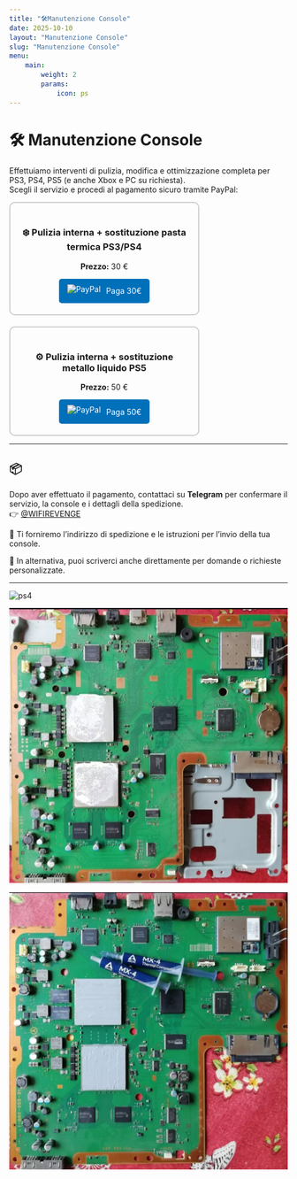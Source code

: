 ```yaml
---
title: "🛠️Manutenzione Console"
date: 2025-10-10
layout: "Manutenzione Console"
slug: "Manutenzione Console"
menu:
    main:
        weight: 2
        params: 
            icon: ps
---
```





# 🛠️ Manutenzione Console

Effettuiamo interventi di pulizia, modifica e ottimizzazione completa per PS3, PS4, PS5 (e anche Xbox e PC su richiesta).  
Scegli il servizio e procedi al pagamento sicuro tramite PayPal:

<div style="display: flex; gap: 20px; flex-wrap: wrap;">

  <!-- Servizio PS3/PS4 -->
  <div style="border: 2px solid #ccc; border-radius: 10px; padding: 20px; width: 300px; text-align: center;">
    <h3>❄️ Pulizia interna + sostituzione pasta termica PS3/PS4</h3>
    <p><strong>Prezzo:</strong> 30 €</p>
    <a class="bmc-button" target="_blank" href="https://paypal.me/CristianoGiannini/30?country.x=IT&locale.x=it_IT" style="display: inline-flex; align-items: center; gap: 10px; background-color: #0070ba; color: white; padding: 10px 15px; border-radius: 5px; text-decoration: none;">
      <img src="https://cdn.buymeacoffee.com/buttons/bmc-new-btn-logo.svg" alt="PayPal" style="height: 24px;">
      <span>Paga 30€</span>
    </a>
  </div>

  <!-- Servizio PS5 -->
  <div style="border: 2px solid #ccc; border-radius: 10px; padding: 20px; width: 300px; text-align: center;">
    <h3>⚙️ Pulizia interna + sostituzione metallo liquido PS5</h3>
    <p><strong>Prezzo:</strong> 50 €</p>
    <a class="bmc-button" target="_blank" href="https://paypal.me/CristianoGiannini/50?country.x=IT&locale.x=it_IT" style="display: inline-flex; align-items: center; gap: 10px; background-color: #0070ba; color: white; padding: 10px 15px; border-radius: 5px; text-decoration: none;">
      <img src="https://cdn.buymeacoffee.com/buttons/bmc-new-btn-logo.svg" alt="PayPal" style="height: 24px;">
      <span>Paga 50€</span>
    </a>
  </div>

</div>



---



## 📦 

Dopo aver effettuato il pagamento, contattaci su **Telegram** per confermare il servizio, la console e i dettagli della spedizione.  
👉 [@WIFIREVENGE](https://t.me/WIFIREVENGE)

📍 Ti forniremo l’indirizzo di spedizione e le istruzioni per l’invio della tua console.

💬 In alternativa, puoi scriverci anche direttamente per domande o richieste personalizzate.


---



![ps4](ps4.jpg)

![ps3](ps3.jpg)

![ps3](play3.jpg)

